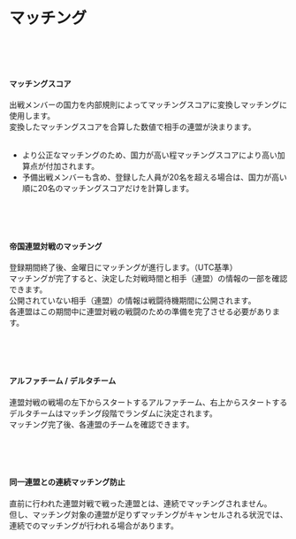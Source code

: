 # マッチング

<br>
<br>
<br>

#### マッチングスコア

出戦メンバーの国力を内部規則によってマッチングスコアに変換しマッチングに使用します。<br>
変換したマッチングスコアを合算した数値で相手の連盟が決まります。<br>
<br>
- より公正なマッチングのため、国力が高い程マッチングスコアにより高い加算点が付加されます。<br>
- 予備出戦メンバーも含め、登録した人員が20名を超える場合は、国力が高い順に20名のマッチングスコアだけを計算します。

<br>
<br>
<br>

#### 帝国連盟対戦のマッチング

登録期間終了後、金曜日にマッチングが進行します。（UTC基準）<br>
マッチングが完了すると、決定した対戦時間と相手（連盟）の情報の一部を確認できます。<br>
公開されていない相手（連盟）の情報は戦闘待機期間に公開されます。<br>
各連盟はこの期間中に連盟対戦の戦闘のための準備を完了させる必要があります。

<br>
<br>
<br>

#### アルファチーム / デルタチーム
連盟対戦の戦場の左下からスタートするアルファチーム、右上からスタートするデルタチームはマッチング段階でランダムに決定されます。<br>
マッチング完了後、各連盟のチームを確認できます。

<br>
<br>
<br>

#### 同一連盟との連続マッチング防止

直前に行われた連盟対戦で戦った連盟とは、連続でマッチングされません。<br>
但し、マッチング対象の連盟が足りずマッチングがキャンセルされる状況では、連続でのマッチングが行われる場合があります。<br>

<br>
<br>
<br>